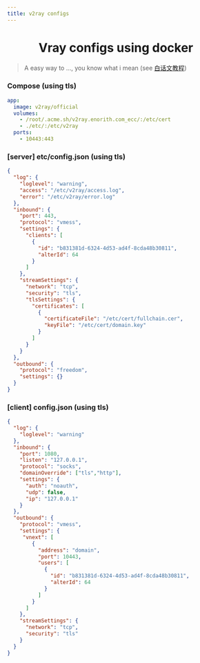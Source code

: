 ```yaml
---
title: v2ray configs
---
```


<center>
<h1>Vray configs using docker </h1>
</center>

> A easy way to ..., you know what i mean (see [白话文教程](https://toutyrater.github.io/))


### Compose (using tls)

``` yaml {4}
app:
  image: v2ray/official
  volumes:
    - /root/.acme.sh/v2ray.enorith.com_ecc/:/etc/cert
    - ./etc/:/etc/v2ray
  ports:
    - 10443:443
```

### [server] etc/config.json  (using tls)
``` json {18-29}
{
  "log": {
    "loglevel": "warning",
    "access": "/etc/v2ray/access.log",
    "error": "/etc/v2ray/error.log"
  },
  "inbound": {
    "port": 443,
    "protocol": "vmess",
    "settings": {
      "clients": [
        {
          "id": "b831381d-6324-4d53-ad4f-8cda48b30811",
          "alterId": 64
        }
      ]
    },
    "streamSettings": {
      "network": "tcp",
      "security": "tls", 
      "tlsSettings": {
        "certificates": [
          {
            "certificateFile": "/etc/cert/fullchain.cer",
            "keyFile": "/etc/cert/domain.key"
          }
        ]
      }
    }
  },
  "outbound": {
    "protocol": "freedom",
    "settings": {}
  }
}
```

### [client] config.json  (using tls)
```json {32-35}
{
  "log": {
    "loglevel": "warning"
  },  
  "inbound": {
    "port": 1080,
    "listen": "127.0.0.1",
    "protocol": "socks",
    "domainOverride": ["tls","http"],
    "settings": {
      "auth": "noauth",
      "udp": false,
      "ip": "127.0.0.1"
    }   
  },  
  "outbound": {
    "protocol": "vmess",
    "settings": {
     "vnext": [
        {   
          "address": "domain",
          "port": 10443,
          "users": [
            {   
              "id": "b831381d-6324-4d53-ad4f-8cda48b30811",
              "alterId": 64
            }   
          ]
        }
      ]
    },
    "streamSettings": {
      "network": "tcp",
      "security": "tls"
    }
  }
}
```